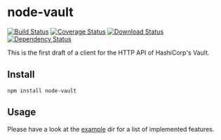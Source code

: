 node-vault
============

[![Build Status](https://img.shields.io/travis/kr1sp1n/node-vault.svg?style=flat-square)](https://travis-ci.org/kr1sp1n/node-vault)
[![Coverage Status](https://img.shields.io/coveralls/kr1sp1n/node-vault.svg?style=flat-square)](https://coveralls.io/r/kr1sp1n/node-vault)
[![Download Status](https://img.shields.io/npm/dm/node-vault.svg?style=flat-square)](https://www.npmjs.com/package/node-vault)
[![Dependency Status](https://img.shields.io/david/kr1sp1n/node-vault.svg?style=flat-square)](https://david-dm.org/kr1sp1n/node-vault)

This is the first draft of a client for the HTTP API
of HashiCorp's Vault.


Install
-------------------------------

    npm install node-vault


Usage
----------------------------------------------
Please have a look at the [example][examples] dir for a list of implemented features.


[examples]: https://github.com/kr1sp1n/node-vault/tree/master/example
